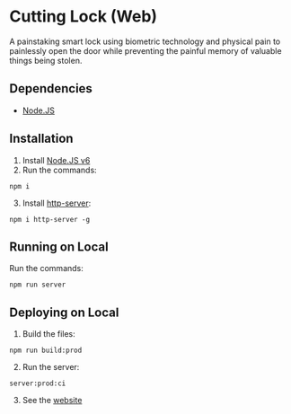 # Cutting Lock (Web)

A painstaking smart lock using biometric technology and physical pain to
painlessly open the door while preventing the painful memory of valuable
things being stolen.

## Dependencies

- [Node.JS](https://nodejs.org/en/)

## Installation

1. Install [Node.JS v6](https://nodejs.org/en/)
2. Run the commands:
```
npm i
```
3. Install [http-server](https://www.npmjs.com/package/http-server):
```
npm i http-server -g
```

## Running on Local

Run the commands:
```
npm run server
```

## Deploying on Local

1. Build the files:
```
npm run build:prod
```
2. Run the server:
```
server:prod:ci
```
3. See the [website](http://localhost:3000)
